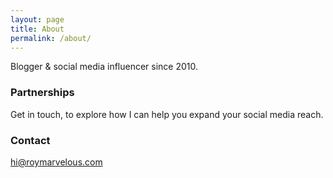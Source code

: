 ```yaml
---
layout: page
title: About
permalink: /about/
---
```


Blogger & social media influencer since 2010.

### Partnerships

Get in touch, to explore how I can help you expand your social media reach.

### Contact

hi@roymarvelous.com

